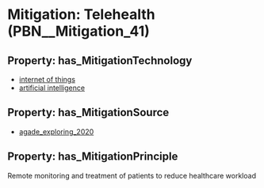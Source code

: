 # Mitigation: __Telehealth__ (PBN__Mitigation_41)

## Property: has_MitigationTechnology

* [internet of things](../Technology/PBN__Technology_2919)
* [artificial intelligence](../Technology/PBN__Technology_358)

## Property: has_MitigationSource

* [agade_exploring_2020](../Article/PBN__Article_114)

## Property: has_MitigationPrinciple

Remote monitoring and treatment of patients to reduce healthcare workload

